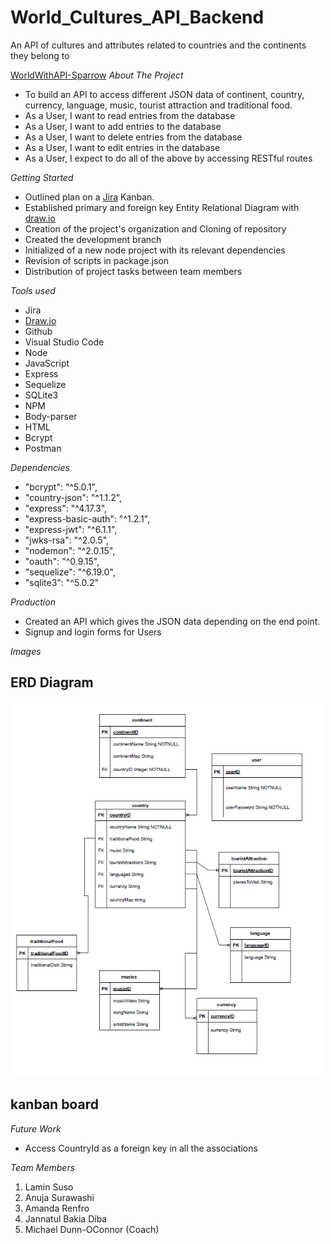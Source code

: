 # World_Cultures_API_Backend
An API of cultures and attributes related to countries and the continents they belong to

[WorldWithAPI-Sparrow](https://github.com/WorldWithAPI-Sparrow) _About The Project_  

-   To build an API to access different JSON data of continent, country, currency, language, music, tourist attraction and traditional food.
-   As a User, I want to read entries from the database
-   As a User, I want to add entries to the database
-   As a User, I want to delete entries from the database
-   As a User, I want to edit entries in the database
-   As a User, I expect to do all of the above by accessing RESTful routes

_Getting Started_  

-   Outlined plan on a [Jira](https://www.atlassian.com/software/jira) Kanban.
-   Established primary and foreign key Entity Relational Diagram with  [draw.io](http://draw.io/)
-   Creation of the project's organization and Cloning of repository
-   Created the development branch
-   Initialized of a new node project with its relevant dependencies
-   Revision of scripts in package.json
-   Distribution of project tasks between team members

_Tools used_  

-   Jira
-   [Draw.io](http://draw.io/)
-   Github
-   Visual Studio Code
-   Node
-   JavaScript
-   Express
-   Sequelize
-   SQLite3
-   NPM
-   Body-parser
-   HTML
-   Bcrypt
-   Postman

_Dependencies_  

-   "bcrypt": "^5.0.1",
-   "country-json": "^1.1.2",
-   "express": "^4.17.3",
-   "express-basic-auth": "^1.2.1",
-   "express-jwt": "^6.1.1",
-   "jwks-rsa": "^2.0.5",
-   "nodemon": "^2.0.15",
-   "oauth": "^0.9.15",
-   "sequelize": "^6.19.0",
-   "sqlite3": "^5.0.2"

_Production_  

-   Created an API which gives the JSON data depending on the end point.
-   Signup and login forms for Users

_Images_  
<h2>ERD Diagram</h2>
<img src="https://github.com/WorldWithAPI-Sparrow/World_Cultures_API_Backend/blob/main/WorldAPI_ERD.png" alt="ERD Diagram" width="500" height="600">

<h2> kanban board </h2>

_Future Work_  

-   Access CountryId as a foreign key in all the associations

_Team Members_  

1.  Lamin Suso
2.  Anuja Surawashi
3.  Amanda Renfro
4.  Jannatul Bakia Diba
5. Michael Dunn-OConnor (Coach)
